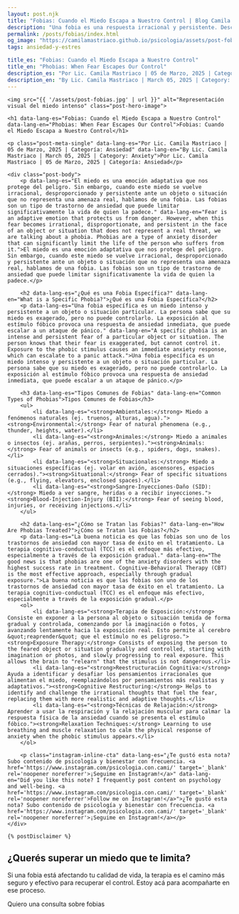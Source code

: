 ```yaml
---
layout: post.njk
title: "Fobias: Cuando el Miedo Escapa a Nuestro Control | Blog Camila Mastriaco"
description: "Una fobia es una respuesta irracional y persistente. Descubrí qué son, los tipos más comunes y cómo se pueden tratar."
permalink: /posts/fobias/index.html
og_image: "https://camilamastriaco.github.io/psicologia/assets/post-fobias.jpg"
tags: ansiedad-y-estres

title_es: "Fobias: Cuando el Miedo Escapa a Nuestro Control"
title_en: "Phobias: When Fear Escapes Our Control"
description_es: "Por Lic. Camila Mastriaco | 05 de Marzo, 2025 | Categoría: Ansiedad"
description_en: "By Lic. Camila Mastriaco | March 05, 2025 | Category: Anxiety"
---
```





    <img src="{{ '/assets/post-fobias.jpg' | url }}" alt="Representación visual del miedo intenso" class="post-hero-image">
    
    <h1 data-lang-es="Fobias: Cuando el Miedo Escapa a Nuestro Control" data-lang-en="Phobias: When Fear Escapes Our Control">Fobias: Cuando el Miedo Escapa a Nuestro Control</h1>
<div id="share-buttons-container"></div>

    <p class="post-meta-single" data-lang-es="Por Lic. Camila Mastriaco | 05 de Marzo, 2025 | Categoría: Ansiedad" data-lang-en="By Lic. Camila Mastriaco | March 05, 2025 | Category: Anxiety">Por Lic. Camila Mastriaco | 05 de Marzo, 2025 | Categoría: Ansiedad</p>
    
    <div class="post-body">
        <p data-lang-es="El miedo es una emoción adaptativa que nos protege del peligro. Sin embargo, cuando este miedo se vuelve irracional, desproporcionado y persistente ante un objeto o situación que no representa una amenaza real, hablamos de una fobia. Las fobias son un tipo de trastorno de ansiedad que puede limitar significativamente la vida de quien la padece." data-lang-en="Fear is an adaptive emotion that protects us from danger. However, when this fear becomes irrational, disproportionate, and persistent in the face of an object or situation that does not represent a real threat, we are talking about a phobia. Phobias are a type of anxiety disorder that can significantly limit the life of the person who suffers from it.">El miedo es una emoción adaptativa que nos protege del peligro. Sin embargo, cuando este miedo se vuelve irracional, desproporcionado y persistente ante un objeto o situación que no representa una amenaza real, hablamos de una fobia. Las fobias son un tipo de trastorno de ansiedad que puede limitar significativamente la vida de quien la padece.</p>

        <h2 data-lang-es="¿Qué es una Fobia Específica?" data-lang-en="What is a Specific Phobia?">¿Qué es una Fobia Específica?</h2>
        <p data-lang-es="Una fobia específica es un miedo intenso y persistente a un objeto o situación particular. La persona sabe que su miedo es exagerado, pero no puede controlarlo. La exposición al estímulo fóbico provoca una respuesta de ansiedad inmediata, que puede escalar a un ataque de pánico." data-lang-en="A specific phobia is an intense and persistent fear of a particular object or situation. The person knows that their fear is exaggerated, but cannot control it. Exposure to the phobic stimulus causes an immediate anxiety response, which can escalate to a panic attack.">Una fobia específica es un miedo intenso y persistente a un objeto o situación particular. La persona sabe que su miedo es exagerado, pero no puede controlarlo. La exposición al estímulo fóbico provoca una respuesta de ansiedad inmediata, que puede escalar a un ataque de pánico.</p>

        <h3 data-lang-es="Tipos Comunes de Fobias" data-lang-en="Common Types of Phobias">Tipos Comunes de Fobias</h3>
        <ul>
            <li data-lang-es="<strong>Ambientales:</strong> Miedo a fenómenos naturales (ej. truenos, alturas, agua)."><strong>Environmental:</strong> Fear of natural phenomena (e.g., thunder, heights, water).</li>
            <li data-lang-es="<strong>Animales:</strong> Miedo a animales o insectos (ej. arañas, perros, serpientes)."><strong>Animals:</strong> Fear of animals or insects (e.g., spiders, dogs, snakes).</li>
            <li data-lang-es="<strong>Situacionales:</strong> Miedo a situaciones específicas (ej. volar en avión, ascensores, espacios cerrados)."><strong>Situational:</strong> Fear of specific situations (e.g., flying, elevators, enclosed spaces).</li>
            <li data-lang-es="<strong>Sangre-Inyecciones-Daño (SID):</strong> Miedo a ver sangre, heridas o a recibir inyecciones."><strong>Blood-Injection-Injury (BII):</strong> Fear of seeing blood, injuries, or receiving injections.</li>
        </ul>

        <h2 data-lang-es="¿Cómo se Tratan las Fobias?" data-lang-en="How Are Phobias Treated?">¿Cómo se Tratan las Fobias?</h2>
        <p data-lang-es="La buena noticia es que las fobias son uno de los trastornos de ansiedad con mayor tasa de éxito en el tratamiento. La terapia cognitivo-conductual (TCC) es el enfoque más efectivo, especialmente a través de la exposición gradual." data-lang-en="The good news is that phobias are one of the anxiety disorders with the highest success rate in treatment. Cognitive-Behavioral Therapy (CBT) is the most effective approach, especially through gradual exposure.">La buena noticia es que las fobias son uno de los trastornos de ansiedad con mayor tasa de éxito en el tratamiento. La terapia cognitivo-conductual (TCC) es el enfoque más efectivo, especialmente a través de la exposición gradual.</p>
        <ol>
            <li data-lang-es="<strong>Terapia de Exposición:</strong> Consiste en exponer a la persona al objeto o situación temida de forma gradual y controlada, comenzando por la imaginación o fotos, y avanzando lentamente hacia la exposición real. Esto permite al cerebro &quot;reaprender&quot; que el estímulo no es peligroso."><strong>Exposure Therapy:</strong> Consists of exposing the person to the feared object or situation gradually and controlled, starting with imagination or photos, and slowly progressing to real exposure. This allows the brain to "relearn" that the stimulus is not dangerous.</li>
            <li data-lang-es="<strong>Reestructuración Cognitiva:</strong> Ayuda a identificar y desafiar los pensamientos irracionales que alimentan el miedo, reemplazándolos por pensamientos más realistas y adaptativos."><strong>Cognitive Restructuring:</strong> Helps to identify and challenge the irrational thoughts that fuel the fear, replacing them with more realistic and adaptive thoughts.</li>
            <li data-lang-es="<strong>Técnicas de Relajación:</strong> Aprender a usar la respiración y la relajación muscular para calmar la respuesta física de la ansiedad cuando se presenta el estímulo fóbico."><strong>Relaxation Techniques:</strong> Learning to use breathing and muscle relaxation to calm the physical response of anxiety when the phobic stimulus appears.</li>
        </ol>
        
        <p class="instagram-inline-cta" data-lang-es="¿Te gustó esta nota? Subo contenido de psicología y bienestar con frecuencia. <a href='https://www.instagram.com/psicologia.con.cami/' target='_blank' rel='noopener noreferrer'>¡Seguime en Instagram!</a>" data-lang-en="Did you like this note? I frequently post content on psychology and well-being. <a href='https://www.instagram.com/psicologia.con.cami/' target='_blank' rel='noopener noreferrer'>Follow me on Instagram!</a>">¿Te gustó esta nota? Subo contenido de psicología y bienestar con frecuencia. <a href='https://www.instagram.com/psicologia.con.cami/' target='_blank' rel='noopener noreferrer'>¡Seguime en Instagram!</a></p>
    </div>
    
    {% postDisclaimer %}

<section id="cta-post" class="no-padding-bottom" class="animate-on-scroll">
        <h2 data-lang-es="¿Querés superar un miedo que te limita?" data-lang-en="Do you want to overcome a fear that limits you?">¿Querés superar un miedo que te limita?</h2>
        <p data-lang-es="Si una fobia está afectando tu calidad de vida, la terapia es el camino más seguro y efectivo para recuperar el control. Estoy acá para acompañarte en ese proceso." data-lang-en="If a phobia is affecting your quality of life, therapy is the safest and most effective way to regain control. I am here to accompany you in that process.">Si una fobia está afectando tu calidad de vida, la terapia es el camino más seguro y efectivo para recuperar el control. Estoy acá para acompañarte en ese proceso.</p>
        <a 
            class="btn whatsapp-trigger" 
            data-location="post_fobias_cta" 
            target="_blank" 
            rel="noopener noreferrer" 
            data-lang-es="Quiero una consulta sobre fobias" 
            data-lang-en="I want a consultation about phobias" 
            data-whatsapp-es="Hola Camila, leí tu nota sobre fobias y quisiera consultarte sobre las sesiones." 
            data-whatsapp-en="Hi Camila, I read your note about phobias and would like to ask about the sessions." 
        >Quiero una consulta sobre fobias</a>
    </section>